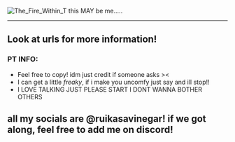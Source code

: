 ![The_Fire_Within_T](https://github.com/user-attachments/assets/9aaab591-c1b9-4834-a86c-b6b1e67a457c)
this MAY be me.....

-----
## Look at urls for more information!
### PT INFO:
- Feel free to copy! idm just credit if someone asks ><
- I can get a little *freaky*, if i make you uncomfy just say and ill stop!!
- I LOVE TALKING JUST PLEASE START I DONT WANNA BOTHER OTHERS

## all my socials are @ruikasavinegar! if we got along, feel free to add me on discord! 
